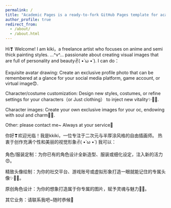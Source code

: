 ```yaml
---
permalink: /
title: "Academic Pages is a ready-to-fork GitHub Pages template for academic personal websites"
author_profile: true
redirect_from: 
  - /about/
  - /about.html
---
```


Hi❣ Welcome! I am kiki，a freelance artist who focuses on anime and semi thick painting styles. …^v^… passionate about creating visual images that are full of personality and beauty✌( •̀ ω •́ ).
I can do：

Exquisite avatar drawing: Create an exclusive profile photo that can be remembered at a glance for your social media platform, game account, or virtual image😍. 

Character/costume customization: Design new styles, costumes, or refine settings for your characters（or Just clothing） to inject new vitality✨🧝‍♀️.

Character images: Create your own exclusive images for your oc, endowing with soul and charm💝🎨.

Other: please contact me~ Always at your service🎇


你好❣欢迎光临！我是kkiki，一位专注于二次元与半厚涂风格的自由插画师。 热衷于创作充满个性和美丽的视觉形象✌( •̀ ω •́ )
我可以：

角色/服装定制：为你已有的角色设计全新造型、服装或细化设定，注入新的活力😍。

精致头像绘制：为你的社交平台、游戏账号或虚拟形象打造一眼就能记住的专属头像✨🧝‍♀️。

原创角色设计：为你的想象打造属于你专属的图片，赋予灵魂与魅力💝🎨。

其它业务：请联系我吧~随时恭候🎇
